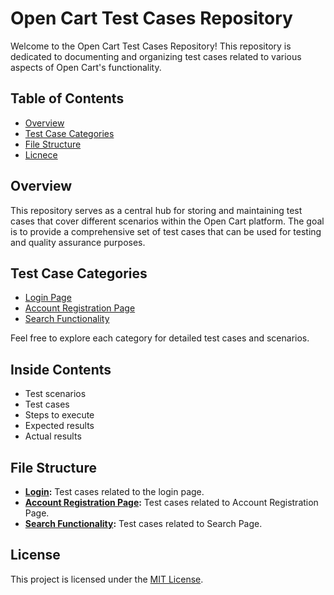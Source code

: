 # Open Cart Test Cases Repository

Welcome to the Open Cart Test Cases Repository! This repository is dedicated to documenting and organizing test cases related to various aspects of Open Cart's functionality.

## Table of Contents

- [Overview](#overview)
- [Test Case Categories](#test-case-categories)
- [File Structure](#file-structure)
- [Licnece](#license)

## Overview

This repository serves as a central hub for storing and maintaining test cases that cover different scenarios within the Open Cart platform. The goal is to provide a comprehensive set of test cases that can be used for testing and quality assurance purposes.


## Test Case Categories

- [Login Page](https://github.com/BenJay41/OpenCart-Test-Cases/blob/main/open%20cart%20login.xlsx)
- [Account Registration Page](https://github.com/BenJay41/OpenCart-Test-Cases/blob/main/open%20cart%20registration%20page.xlsx)
- [Search Functionality](https://github.com/BenJay41/OpenCart-Test-Cases/blob/main/search%20functionality.xlsx)

Feel free to explore each category for detailed test cases and scenarios.

## Inside Contents

- Test scenarios
- Test cases
- Steps to execute
- Expected results
- Actual results

## File Structure

- **[Login](https://github.com/BenJay41/OpenCart-Test-Cases/blob/main/open%20cart%20login.xlsx):** Test cases related to the login page.
- **[Account Registration Page](https://github.com/BenJay41/OpenCart-Test-Cases/blob/main/open%20cart%20registration%20page.xlsx):** Test cases related to Account Registration Page.
- **[Search Functionality](https://github.com/BenJay41/OpenCart-Test-Cases/blob/main/search%20functionality.xlsx):** Test cases related to Search Page.


## License

This project is licensed under the [MIT License](LICENSE).
